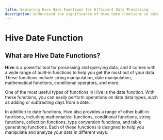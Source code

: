 ```yaml
---
title: Exploring Hive Date Functions for Efficient Data Processing
description: Understand the significance of Hive Date Functions in data processing. Learn how Hive, a powerful tool for querying and processing data, offers a variety of built-in functions, including date functions, to enhance data manipulation and analysis capabilities.
---
```


# Hive Date Function

## What are Hive Date Functions?

**Hive** is a powerful tool for processing and querying data, and it comes with a wide range of built-in functions to help you get the most out of your data. These functions include string manipulation, date manipulation, mathematical functions, conditional operators, and more.

One of the most useful types of functions in Hive is the date function. With these functions, you can easily perform operations on date data types, such as adding or subtracting days from a date.

In addition to date functions, Hive also provides a range of other built-in functions, including mathematical functions, conditional functions, string functions, collection functions, type conversion functions, and table generating functions. Each of these functions is designed to help you manipulate and analyze your data in different ways.
